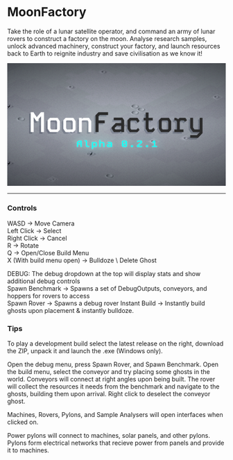 
# MoonFactory

Take the role of a lunar satellite operator, and command an army of lunar rovers to construct a factory on the moon. Analyse research samples, unlock advanced machinery, construct your factory, and launch resources back to Earth to reignite industry and save civilisation as we know it!

![Logo](thumbnail.png)

---

### Controls
WASD -> Move Camera \
Left Click -> Select \
Right Click -> Cancel \
R -> Rotate \
Q -> Open/Close Build Menu \
X (With build menu open) -> Bulldoze \ Delete Ghost

DEBUG:
The debug dropdown at the top will display stats and show additional debug controls\
Spawn Benchmark -> Spawns a set of DebugOutputs, conveyors, and hoppers for rovers to access \
Spawn Rover -> Spawns a debug rover
Instant Build -> Instantly build ghosts upon placement & instantly bulldoze.

### Tips
To play a development build select the latest release on the right, download the ZIP, unpack it and launch the .exe (Windows only).

Open the debug menu, press Spawn Rover, and Spawn Benchmark. Open the build menu, select the conveyor and try placing some ghosts in the world. Conveyors will connect at right angles upon being built. The rover will collect the resources it needs from the benchmark and navigate to the ghosts, building them upon arrival. Right click to deselect the conveyor ghost.

Machines, Rovers, Pylons, and Sample Analysers will open interfaces when clicked on. 

Power pylons will connect to machines, solar panels, and other pylons. Pylons form electrical networks that recieve power from panels and provide it to machines. 

